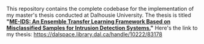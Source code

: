 This repository contains the complete codebase for the implementation of my master's thesis conducted at Dalhousie University. The thesis is titled **"[ME-IDS: An Ensemble Transfer Learning Framework Based on Misclassified Samples for Intrusion Detection Systems.](https://dalspace.library.dal.ca/handle/10222/83178)"**
Here's the link to my thesis: https://dalspace.library.dal.ca/handle/10222/83178

